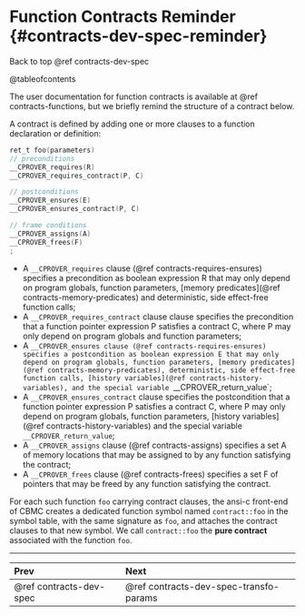 # Function Contracts Reminder {#contracts-dev-spec-reminder}

Back to top @ref contracts-dev-spec

@tableofcontents

The user documentation for function contracts is available at @ref contracts-functions,
but we briefly remind the structure of a contract below.


A contract is defined by adding one or more clauses to a function declaration or
definition:

```c
ret_t foo(parameters)
// preconditions
__CPROVER_requires(R)
__CPROVER_requires_contract(P, C)

// postconditions
__CPROVER_ensures(E)
__CPROVER_ensures_contract(P, C)

// frame conditions
__CPROVER_assigns(A)
__CPROVER_frees(F)
;
```

- A `__CPROVER_requires` clause (@ref contracts-requires-ensures) specifies a
  precondition as boolean expression R that may only depend on program globals,
  function parameters, [memory predicates](@ref contracts-memory-predicates) and
  deterministic, side effect-free function calls;
- A `__CPROVER_requires_contract` clause clause specifies the precondition that
  a function pointer expression P satisfies a contract C, where P may only
  depend on program globals and function parameters;
- A `__CPROVER_ensures clause (@ref contracts-requires-ensures) specifies a
  postcondition as boolean expression E that may only depend on program globals,
  function parameters, [memory predicates](@ref contracts-memory-predicates),
  deterministic, side effect-free function calls,
  [history variables](@ref contracts-history-variables), and the special
  variable `__CPROVER_return_value`;
- A `__CPROVER_ensures_contract` clause specifies the postcondition that a
  function pointer expression P satisfies a contract C, where P may only depend
  on program globals, function parameters,
  [history variables](@ref contracts-history-variables) and the special
  variable `__CPROVER_return_value`;
- A `__CPROVER_assigns` clause (@ref contracts-assigns) specifies a set A of
  memory locations that may be assigned to by any function satisfying the
  contract;
- A `__CPROVER_frees` clause (@ref contracts-frees) specifies a set F of
  pointers that may be freed by any function satisfying the contract.

For each such function `foo` carrying contract clauses, the ansi-c front-end of
CBMC creates a dedicated function symbol named `contract::foo` in the symbol table,
with the same signature as `foo`, and attaches the contract clauses to that new
symbol. We call `contract::foo` the **pure contract** associated with the function
`foo`.

---
 Prev | Next
:-----|:------
 @ref contracts-dev-spec | @ref contracts-dev-spec-transfo-params